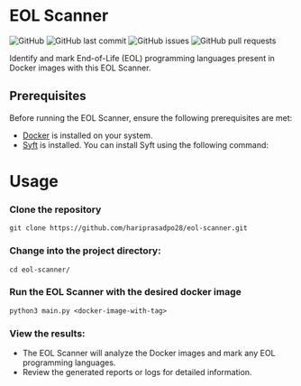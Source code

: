 # EOL Scanner

![GitHub](https://img.shields.io/github/license/hariprasadpo28/eol-scanner)
![GitHub last commit](https://img.shields.io/github/last-commit/hariprasadpo28/eol-scanner)
![GitHub issues](https://img.shields.io/github/issues-raw/hariprasadpo28/eol-scanner)
![GitHub pull requests](https://img.shields.io/github/issues-pr/hariprasadpo28/eol-scanner)

Identify and mark End-of-Life (EOL) programming languages present in Docker images with this EOL Scanner.

## Prerequisites

Before running the EOL Scanner, ensure the following prerequisites are met:

- [Docker](https://www.docker.com/) is installed on your system.
- [Syft](https://github.com/anchore/syft) is installed. You can install Syft using the following command:

# Usage

### Clone the repository
```
git clone https://github.com/hariprasadpo28/eol-scanner.git
```

### Change into the project directory:
```
cd eol-scanner/
```

### Run the EOL Scanner with the desired docker image
```
python3 main.py <docker-image-with-tag>
```

### View the results:
- The EOL Scanner will analyze the Docker images and mark any EOL programming languages.
- Review the generated reports or logs for detailed information.
